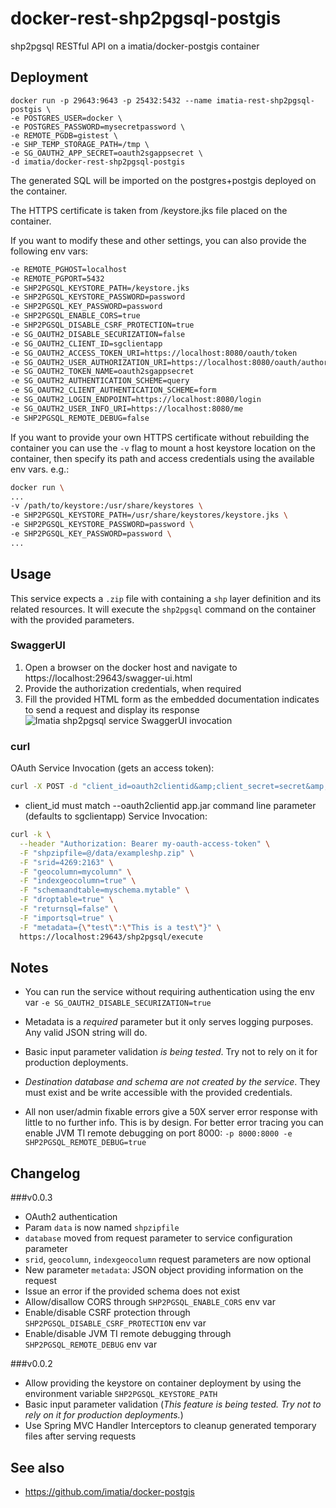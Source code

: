 # docker-rest-shp2pgsql-postgis
shp2pgsql RESTful API on a imatia/docker-postgis container

## Deployment

```
docker run -p 29643:9643 -p 25432:5432 --name imatia-rest-shp2pgsql-postgis \
-e POSTGRES_USER=docker \
-e POSTGRES_PASSWORD=mysecretpassword \
-e REMOTE_PGDB=gistest \
-e SHP_TEMP_STORAGE_PATH=/tmp \
-e SG_OAUTH2_APP_SECRET=oauth2sgappsecret \
-d imatia/docker-rest-shp2pgsql-postgis
```

The generated SQL will be imported on the postgres+postgis deployed on the container. 

The HTTPS certificate is taken from /keystore.jks file placed on the container.

If you want to modify these and other settings, you can also provide the following env vars:

```bash
-e REMOTE_PGHOST=localhost
-e REMOTE_PGPORT=5432
-e SHP2PGSQL_KEYSTORE_PATH=/keystore.jks 
-e SHP2PGSQL_KEYSTORE_PASSWORD=password 
-e SHP2PGSQL_KEY_PASSWORD=password 
-e SHP2PGSQL_ENABLE_CORS=true 
-e SHP2PGSQL_DISABLE_CSRF_PROTECTION=true 
-e SG_OAUTH2_DISABLE_SECURIZATION=false
-e SG_OAUTH2_CLIENT_ID=sgclientapp
-e SG_OAUTH2_ACCESS_TOKEN_URI=https://localhost:8080/oauth/token
-e SG_OAUTH2_USER_AUTHORIZATION_URI=https://localhost:8080/oauth/authorize
-e SG_OAUTH2_TOKEN_NAME=oauth2sgappsecret
-e SG_OAUTH2_AUTHENTICATION_SCHEME=query
-e SG_OAUTH2_CLIENT_AUTHENTICATION_SCHEME=form
-e SG_OAUTH2_LOGIN_ENDPOINT=https://localhost:8080/login
-e SG_OAUTH2_USER_INFO_URI=https://localhost:8080/me
-e SHP2PGSQL_REMOTE_DEBUG=false
```

If you want to provide your own HTTPS certificate without rebuilding the container you can use the `-v` flag to mount a host keystore location on the container, then specify its path and access credentials using the available env vars. e.g.:

```bash
docker run \
...
-v /path/to/keystore:/usr/share/keystores \
-e SHP2PGSQL_KEYSTORE_PATH=/usr/share/keystores/keystore.jks \
-e SHP2PGSQL_KEYSTORE_PASSWORD=password \
-e SHP2PGSQL_KEY_PASSWORD=password \
...
```

## Usage

This service expects a `.zip` file with containing a `shp` layer definition and its related resources. It will execute the `shp2pgsql` command on the container with the provided parameters. 

### SwaggerUI

 1. Open a browser on the docker host and navigate to https://localhost:29643/swagger-ui.html
 2. Provide the authorization credentials, when required
 3. Fill the provided HTML form as the embedded documentation indicates to send a request and display its response
![Imatia shp2pgsql service SwaggerUI invocation](https://cloud.githubusercontent.com/assets/3731026/17036960/faa460bc-4f8e-11e6-8e70-35ef621cb916.png)

### curl
OAuth Service Invocation (gets an access token):
```bash
curl -X POST -d "client_id=oauth2clientid&amp;client_secret=secret&amp;grant_type=password&amp;username=myuser&amp;password=mypass" http://myoauth2authorizationservicehost:port/path/to/token
```
 - client_id must match --oauth2clientid app.jar command line parameter (defaults to sgclientapp)
Service Invocation:
```bash
curl -k \
  --header "Authorization: Bearer my-oauth-access-token" \
  -F "shpzipfile=@/data/exampleshp.zip" \
  -F "srid=4269:2163" \
  -F "geocolumn=mycolumn" \
  -F "indexgeocolumn=true" \
  -F "schemaandtable=myschema.mytable" \
  -F "droptable=true" \
  -F "returnsql=false" \
  -F "importsql=true" \
  -F "metadata={\"test\":\"This is a test\"}" \
  https://localhost:29643/shp2pgsql/execute
```

## Notes

- You can run the service without requiring authentication using the env var `-e SG_OAUTH2_DISABLE_SECURIZATION=true` 

- Metadata is a *required* parameter but it only serves logging purposes. Any valid JSON string will do.

- Basic input parameter validation *is being tested*. Try not to rely on it for production deployments.

- *Destination database and schema are not created by the service*. They must exist and be write accessible with the provided credentials.

- All non user/admin fixable errors give a 50X server error response with little to no further info. This is by design. For better error tracing you can enable JVM TI remote debugging on port 8000: `-p 8000:8000 -e SHP2PGSQL_REMOTE_DEBUG=true`

## Changelog

###v0.0.3

 - OAuth2 authentication
 - Param `data` is now named `shpzipfile`
 - `database` moved from request parameter to service configuration parameter
 - `srid`, `geocolumn`, `indexgeocolumn` request parameters are now optional
 - New parameter `metadata`: JSON object providing information on the request
 - Issue an error if the provided schema does not exist
 - Allow/disallow CORS through `SHP2PGSQL_ENABLE_CORS` env var
 - Enable/disable CSRF protection through `SHP2PGSQL_DISABLE_CSRF_PROTECTION` env var
 - Enable/disable JVM TI remote debugging through `SHP2PGSQL_REMOTE_DEBUG` env var

###v0.0.2

 - Allow providing the keystore on container deployment by using the environment variable `SHP2PGSQL_KEYSTORE_PATH`
 - Basic input parameter validation (*This feature is being tested. Try not to rely on it for production deployments.*)
 - Use Spring MVC Handler Interceptors to cleanup generated temporary files after serving requests

## See also

 - https://github.com/imatia/docker-postgis
